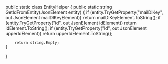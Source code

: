 public static class EntityHelper
{
    public static string GetIdFromEntity(JsonElement entity)
    {
        if (entity.TryGetProperty("mailDlKey", out JsonElement mailDlKeyElement))
            return mailDlKeyElement.ToString();
        if (entity.TryGetProperty("id", out JsonElement idElement))
            return idElement.ToString();
        if (entity.TryGetProperty("Id", out JsonElement upperIdElement))
            return upperIdElement.ToString();
        
        return string.Empty;
    }
}